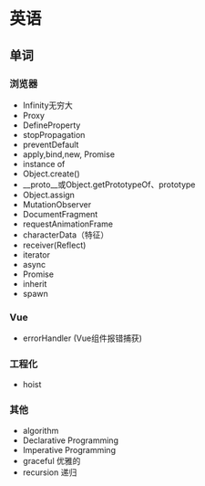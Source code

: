 # 英语

## 单词

### 浏览器

* Infinity无穷大
* Proxy
* DefineProperty
* stopPropagation
* preventDefault
* apply,bind,new, Promise
* instance of
* Object.create()
* __proto__或Object.getPrototypeOf、prototype
* Object.assign
* MutationObserver
* DocumentFragment
* requestAnimationFrame
* characterData（特征）
* receiver(Reflect)
* iterator
* async
* Promise
* inherit
* spawn

### Vue

* errorHandler (Vue组件报错捕获)

### 工程化

* hoist

### 其他

* algorithm
* Declarative Programming
* Imperative Programming
* graceful 优雅的
* recursion 递归